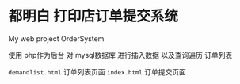 # 都明白 打印店订单提交系统
My web project OrderSystem

使用 php作为后台 对 mysql数据库 进行插入数据 以及查询遍历 订单列表

`demandlist.html` 订单列表页面
`index.html` 订单提交页面